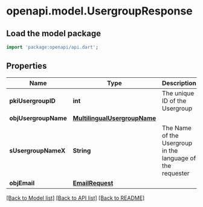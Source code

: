 # openapi.model.UsergroupResponse

## Load the model package
```dart
import 'package:openapi/api.dart';
```

## Properties
Name | Type | Description | Notes
------------ | ------------- | ------------- | -------------
**pkiUsergroupID** | **int** | The unique ID of the Usergroup | 
**objUsergroupName** | [**MultilingualUsergroupName**](MultilingualUsergroupName.md) |  | 
**sUsergroupNameX** | **String** | The Name of the Usergroup in the language of the requester | [optional] 
**objEmail** | [**EmailRequest**](EmailRequest.md) |  | [optional] 

[[Back to Model list]](../README.md#documentation-for-models) [[Back to API list]](../README.md#documentation-for-api-endpoints) [[Back to README]](../README.md)


